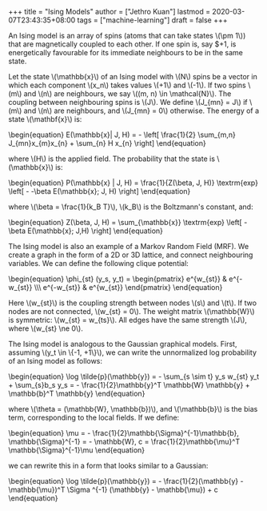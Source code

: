 +++
title = "Ising Models"
author = ["Jethro Kuan"]
lastmod = 2020-03-07T23:43:35+08:00
tags = ["machine-learning"]
draft = false
+++

An Ising model is an array of spins (atoms that can take states \\(\pm
1\\)) that are magnetically coupled to each other. If one spin is, say
$+1, is energetically favourable for its immediate neighbours to be in
the same state.

Let the state \\(\mathbb{x}\\) of an Ising model with \\(N\\) spins be a
vector in which each component \\(x\_n\\) takes values \\(+1\\) and \\(-1\\). If
two spins \\(m\\) and \\(n\\) are neighbours, we say \\((m, n) \in \mathcal{N}\\).
The coupling between neighbouring spins is \\(J\\). We define \\(J\_{mn} = J\\)
if \\(m\\) and \\(n\\) are neighbours, and \\(J\_{mn} = 0\\) otherwise. The energy
of a state \\(\mathbf{x}\\) is:

\begin{equation}
  E(\mathbb{x}| J, H) = - \left[ \frac{1}{2} \sum\_{m,n}
    J\_{mn}x\_{m}x\_{n} + \sum\_{n} H x\_{n} \right]
\end{equation}

where \\(H\\) is the applied field. The probability that the state is
\\(\mathbb{x}\\) is:

\begin{equation}
P(\mathbb{x} | J, H) = \frac{1}{Z(\beta, J, H)} \textrm{exp} \left[ -
  -\beta E(\mathbb{x}; J, H) \right]
\end{equation}

where \\(\beta = \frac{1}{k\_B T}\\), \\(k\_B\\) is the Boltzmann's constant,
and:

\begin{equation}
  Z(\beta, J, H) = \sum\_{\mathbb{x}} \textrm{exp} \left[ - \beta
    E(\mathbb{x}; J,H) \right]
\end{equation}

The Ising model is also an example of a Markov Random Field (MRF). We
create a graph in the form of a 2D or 3D lattice, and connect
neighbouring variables. We can define the following clique potential:

\begin{equation}
  \phi\_{st} (y\_s, y\_t) = \begin{pmatrix}
    e^{w\_{st}} & e^{-w\_{st}} \\\\\\
    e^{-w\_{st}} & e^{w\_{st}}
  \end{pmatrix}
\end{equation}

Here \\(w\_{st}\\) is the coupling strength between nodes \\(s\\) and \\(t\\). If
two nodes are not connected, \\(w\_{st} = 0\\). The weight matrix
\\(\mathbb{W}\\) is symmetric: \\(w\_{st} = w\_{ts}\\). All edges have the same
strength \\(J\\), where \\(w\_{st} \ne 0\\).

The Ising model is analogous to the Gaussian graphical models. First,
assuming \\(y\_t \in \\{-1, +1\\}\\), we can write the unnormalized log
probability of an Ising model as follows:

\begin{equation}
  \log \tilde{p}(\mathbb{y}) = - \sum\_{s \sim t} y\_s w\_{st} y\_t +
  \sum\_{s}b\_s y\_s = -
  \frac{1}{2}\mathbb{y}^T \mathbb{W} \mathbb{y} + \mathbb{b}^T \mathbb{y}
\end{equation}

where \\(\theta = (\mathbb{W}, \mathbb{b})\\), and \\(\mathbb{b}\\) is the
bias term, corresponding to the local fields. If we define:

\begin{equation}
  \mu = - \frac{1}{2}\mathbb{\Sigma}^{-1}\mathbb{b},
  \mathbb{\Sigma}^{-1} = - \mathbb{W}, c = \frac{1}{2}\mathbb{\mu}^T \mathbb{\Sigma}^{-1}\mu
\end{equation}

we can rewrite this in a form that looks similar to a Gaussian:

\begin{equation}
\log \tilde{p}(\mathbb{y}) = - \frac{1}{2}(\mathbb{y} -
\mathbb{\mu})^T \Sigma ^{-1} (\mathbb{y} - \mathbb{\mu}) + c
\end{equation}
